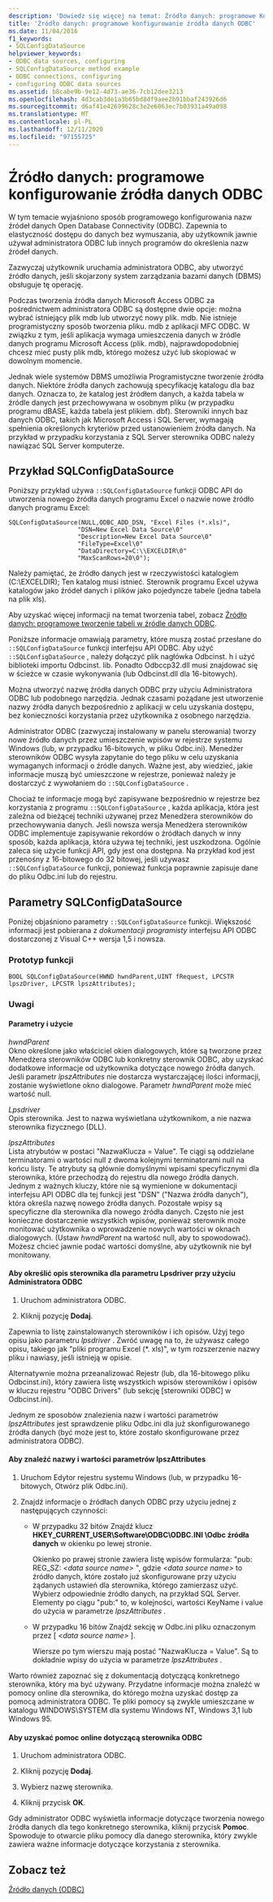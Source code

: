 ```yaml
---
description: 'Dowiedz się więcej na temat: Źródło danych: programowe Konfigurowanie źródła danych ODBC'
title: 'Źródło danych: programowe konfigurowanie źródła danych ODBC'
ms.date: 11/04/2016
f1_keywords:
- SQLConfigDataSource
helpviewer_keywords:
- ODBC data sources, configuring
- SQLConfigDataSource method example
- ODBC connections, configuring
- configuring ODBC data sources
ms.assetid: b8cabe9b-9e12-4d73-ae36-7cb12dee3213
ms.openlocfilehash: 4d3cab3de1a3b65bd8df9aee2b91bbaf243926d6
ms.sourcegitcommit: d6af41e42699628c3e2e6063ec7b03931a49a098
ms.translationtype: MT
ms.contentlocale: pl-PL
ms.lasthandoff: 12/11/2020
ms.locfileid: "97155725"
---
```

# <a name="data-source-programmatically-configuring-an-odbc-data-source"></a>Źródło danych: programowe konfigurowanie źródła danych ODBC

W tym temacie wyjaśniono sposób programowego konfigurowania nazw źródeł danych Open Database Connectivity (ODBC). Zapewnia to elastyczność dostępu do danych bez wymuszania, aby użytkownik jawnie używał administratora ODBC lub innych programów do określenia nazw źródeł danych.

Zazwyczaj użytkownik uruchamia administratora ODBC, aby utworzyć źródło danych, jeśli skojarzony system zarządzania bazami danych (DBMS) obsługuje tę operację.

Podczas tworzenia źródła danych Microsoft Access ODBC za pośrednictwem administratora ODBC są dostępne dwie opcje: można wybrać istniejący plik mdb lub utworzyć nowy plik. mdb. Nie istnieje programistyczny sposób tworzenia pliku. mdb z aplikacji MFC ODBC. W związku z tym, jeśli aplikacja wymaga umieszczenia danych w źródle danych programu Microsoft Access (plik. mdb), najprawdopodobniej chcesz mieć pusty plik mdb, którego możesz użyć lub skopiować w dowolnym momencie.

Jednak wiele systemów DBMS umożliwia Programistyczne tworzenie źródła danych. Niektóre źródła danych zachowują specyfikację katalogu dla baz danych. Oznacza to, że katalog jest źródłem danych, a każda tabela w źródle danych jest przechowywana w osobnym pliku (w przypadku programu dBASE, każda tabela jest plikiem. dbf). Sterowniki innych baz danych ODBC, takich jak Microsoft Access i SQL Server, wymagają spełnienia określonych kryteriów przed ustanowieniem źródła danych. Na przykład w przypadku korzystania z SQL Server sterownika ODBC należy nawiązać SQL Server komputerze.

## <a name="sqlconfigdatasource-example"></a><a name="_core_sqlconfigdatasource_example"></a> Przykład SQLConfigDataSource

Poniższy przykład używa `::SQLConfigDataSource` funkcji ODBC API do utworzenia nowego źródła danych programu Excel o nazwie nowe źródło danych programu Excel:

```
SQLConfigDataSource(NULL,ODBC_ADD_DSN, "Excel Files (*.xls)",
                   "DSN=New Excel Data Source\0"
                   "Description=New Excel Data Source\0"
                   "FileType=Excel\0"
                   "DataDirectory=C:\\EXCELDIR\0"
                   "MaxScanRows=20\0");
```

Należy pamiętać, że źródło danych jest w rzeczywistości katalogiem (C:\EXCELDIR); Ten katalog musi istnieć. Sterownik programu Excel używa katalogów jako źródeł danych i plików jako pojedyncze tabele (jedna tabela na plik xls).

Aby uzyskać więcej informacji na temat tworzenia tabel, zobacz [Źródło danych: programowe tworzenie tabeli w źródle danych ODBC](../../data/odbc/data-source-programmatically-creating-a-table-in-an-odbc-data-source.md).

Poniższe informacje omawiają parametry, które muszą zostać przesłane do `::SQLConfigDataSource` funkcji interfejsu API ODBC. Aby użyć `::SQLConfigDataSource` , należy dołączyć plik nagłówka Odbcinst. h i użyć biblioteki importu Odbcinst. lib. Ponadto Odbccp32.dll musi znajdować się w ścieżce w czasie wykonywania (lub Odbcinst.dll dla 16-bitowych).

Można utworzyć nazwę źródła danych ODBC przy użyciu Administratora ODBC lub podobnego narzędzia. Jednak czasami pożądane jest utworzenie nazwy źródła danych bezpośrednio z aplikacji w celu uzyskania dostępu, bez konieczności korzystania przez użytkownika z osobnego narzędzia.

Administrator ODBC (zazwyczaj instalowany w panelu sterowania) tworzy nowe źródło danych przez umieszczenie wpisów w rejestrze systemu Windows (lub, w przypadku 16-bitowych, w pliku Odbc.ini). Menedżer sterowników ODBC wysyła zapytanie do tego pliku w celu uzyskania wymaganych informacji o źródle danych. Ważne jest, aby wiedzieć, jakie informacje muszą być umieszczone w rejestrze, ponieważ należy je dostarczyć z wywołaniem do `::SQLConfigDataSource` .

Chociaż te informacje mogą być zapisywane bezpośrednio w rejestrze bez korzystania z programu `::SQLConfigDataSource` , każda aplikacja, która jest zależna od bieżącej techniki używanej przez Menedżera sterowników do przechowywania danych. Jeśli nowsza wersja Menedżera sterowników ODBC implementuje zapisywanie rekordów o źródłach danych w inny sposób, każda aplikacja, która używa tej techniki, jest uszkodzona. Ogólnie zaleca się użycie funkcji API, gdy jest ona dostępna. Na przykład kod jest przenośny z 16-bitowego do 32 bitowej, jeśli używasz `::SQLConfigDataSource` funkcji, ponieważ funkcja poprawnie zapisuje dane do pliku Odbc.ini lub do rejestru.

## <a name="sqlconfigdatasource-parameters"></a><a name="_core_sqlconfigdatasource_parameters"></a> Parametry SQLConfigDataSource

Poniżej objaśniono parametry `::SQLConfigDataSource` funkcji. Większość informacji jest pobierana z *dokumentacji programisty* interfejsu API ODBC dostarczonej z Visual C++ wersja 1,5 i nowsza.

### <a name="function-prototype"></a><a name="_core_function_prototype"></a> Prototyp funkcji

```
BOOL SQLConfigDataSource(HWND hwndParent,UINT fRequest, LPCSTR lpszDriver, LPCSTR lpszAttributes);
```

### <a name="remarks"></a>Uwagi

#### <a name="parameters-and-usage"></a><a name="_core_parameters_and_usage"></a> Parametry i użycie

*hwndParent*<br/>
Okno określone jako właściciel okien dialogowych, które są tworzone przez Menedżera sterowników ODBC lub konkretny sterownik ODBC, aby uzyskać dodatkowe informacje od użytkownika dotyczące nowego źródła danych. Jeśli parametr *lpszAttributes* nie dostarcza wystarczającej ilości informacji, zostanie wyświetlone okno dialogowe. Parametr *hwndParent* może mieć wartość null.

*Lpsdriver*<br/>
Opis sterownika. Jest to nazwa wyświetlana użytkownikom, a nie nazwa sterownika fizycznego (DLL).

*lpszAttributes*<br/>
Lista atrybutów w postaci "NazwaKlucza = Value". Te ciągi są oddzielane terminatorami o wartości null z dwoma kolejnymi terminatorami null na końcu listy. Te atrybuty są głównie domyślnymi wpisami specyficznymi dla sterownika, które przechodzą do rejestru dla nowego źródła danych. Jednym z ważnych kluczy, które nie są wymienione w dokumentacji interfejsu API ODBC dla tej funkcji jest "DSN" ("Nazwa źródła danych"), która określa nazwę nowego źródła danych. Pozostałe wpisy są specyficzne dla sterownika dla nowego źródła danych. Często nie jest konieczne dostarczenie wszystkich wpisów, ponieważ sterownik może monitować użytkownika o wprowadzenie nowych wartości w oknach dialogowych. (Ustaw *hwndParent* na wartość null, aby to spowodować). Możesz chcieć jawnie podać wartości domyślne, aby użytkownik nie był monitowany.

#### <a name="to-determine-the-description-of-a-driver-for-the-lpszdriver-parameter-using-odbc-administrator"></a>Aby określić opis sterownika dla parametru Lpsdriver przy użyciu Administratora ODBC

1. Uruchom administratora ODBC.

1. Kliknij pozycję **Dodaj**.

Zapewnia to listę zainstalowanych sterowników i ich opisów. Użyj tego opisu jako parametru *lpsdriver* . Zwróć uwagę na to, że używasz całego opisu, takiego jak "pliki programu Excel (*. xls)", w tym rozszerzenie nazwy pliku i nawiasy, jeśli istnieją w opisie.

Alternatywnie można przeanalizować Rejestr (lub, dla 16-bitowego pliku Odbcinst.ini), który zawiera listę wszystkich wpisów sterowników i opisów w kluczu rejestru "ODBC Drivers" (lub sekcję [sterowniki ODBC] w Odbcinst.ini).

Jednym ze sposobów znalezienia nazw i wartości parametrów *lpszAttributes* jest sprawdzenie pliku Odbc.ini dla już skonfigurowanego źródła danych (być może jest to, które zostało skonfigurowane przez administratora ODBC).

#### <a name="to-find-keynames-and-values-for-the-lpszattributes-parameter"></a>Aby znaleźć nazwy i wartości parametrów lpszAttributes

1. Uruchom Edytor rejestru systemu Windows (lub, w przypadku 16-bitowych, Otwórz plik Odbc.ini).

1. Znajdź informacje o źródłach danych ODBC przy użyciu jednej z następujących czynności:

   - W przypadku 32 bitów Znajdź klucz **HKEY_CURRENT_USER\Software\ODBC\ODBC.INI \Odbc źródła danych** w okienku po lewej stronie.

      Okienko po prawej stronie zawiera listę wpisów formularza: "pub: REG_SZ: *\<data source name>* ", gdzie *\<data source name>* to źródło danych, które zostało już skonfigurowane przy użyciu żądanych ustawień dla sterownika, którego zamierzasz użyć. Wybierz odpowiednie źródło danych, na przykład SQL Server. Elementy po ciągu "pub:" to, w kolejności, wartości KeyName i value do użycia w parametrze *lpszAttributes* .

   - W przypadku 16 bitów Znajdź sekcję w Odbc.ini pliku oznaczonym przez [ *\<data source name>* ].

      Wiersze po tym wierszu mają postać "NazwaKlucza = Value". Są to dokładnie wpisy do użycia w parametrze *lpszAttributes* .

Warto również zapoznać się z dokumentacją dotyczącą konkretnego sterownika, który ma być używany. Przydatne informacje można znaleźć w pomocy online dla sterownika, do którego można uzyskać dostęp za pomocą administratora ODBC. Te pliki pomocy są zwykle umieszczane w katalogu WINDOWS\SYSTEM dla systemu Windows NT, Windows 3,1 lub Windows 95.

#### <a name="to-obtain-online-help-for-your-odbc-driver"></a>Aby uzyskać pomoc online dotyczącą sterownika ODBC

1. Uruchom administratora ODBC.

1. Kliknij pozycję **Dodaj**.

1. Wybierz nazwę sterownika.

1. Kliknij przycisk **OK**.

Gdy administrator ODBC wyświetla informacje dotyczące tworzenia nowego źródła danych dla tego konkretnego sterownika, kliknij przycisk **Pomoc**. Spowoduje to otwarcie pliku pomocy dla danego sterownika, który zwykle zawiera ważne informacje dotyczące korzystania z sterownika.

## <a name="see-also"></a>Zobacz też

[Źródło danych (ODBC)](../../data/odbc/data-source-odbc.md)
